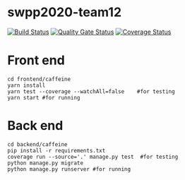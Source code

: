 # swpp2020-team12

[![Build Status](https://travis-ci.com/swsnu/swpp2020-team12.svg?branch=master)](https://travis-ci.com/swsnu/swpp2020-team12)
[![Quality Gate Status](https://sonarcloud.io/api/project_badges/measure?project=swsnu_swpp2020-team12&metric=alert_status)](https://sonarcloud.io/dashboard?id=swsnu_swpp2020-team12)
[![Coverage Status](https://coveralls.io/repos/github/swsnu/swpp2020-team12/badge.svg?branch=linter)](https://coveralls.io/github/swsnu/swpp2020-team12?branch=linter)
# Front end
  ```
  cd frontend/caffeine
  yarn install
  yarn test --coverage --watchAll=false    #for testing
  yarn start #for running
  ```
# Back end
  ```
  cd backend/caffeine
  pip install -r requirements.txt
  coverage run --source='.' manage.py test  #for testing
  python manage.py migrate
  python manage.py runserver #for running
  ```
